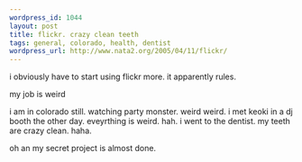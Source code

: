 ```yaml
--- 
wordpress_id: 1044
layout: post
title: flickr. crazy clean teeth
tags: general, colorado, health, dentist
wordpress_url: http://www.nata2.org/2005/04/11/flickr/
---
```

i obviously have to start using flickr more. it apparently rules. 

my job is weird

i am in colorado still. watching party monster. weird weird. i met keoki in a dj booth the other day. eveyrthing is weird. hah. i went to the dentist. my teeth are crazy clean. haha.

oh an my secret project is almost done. 
